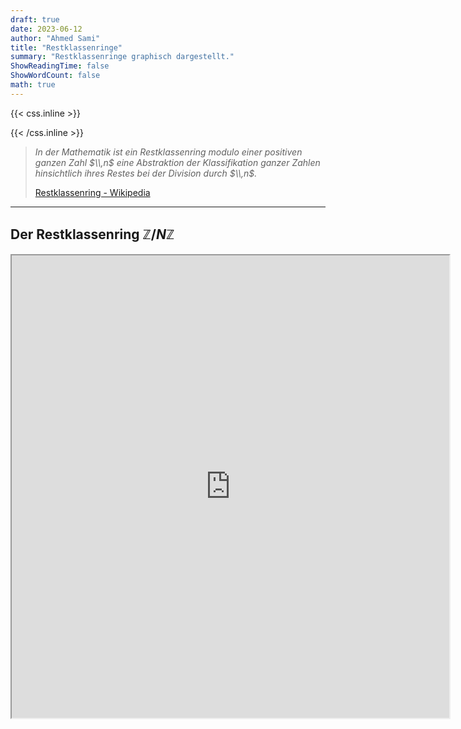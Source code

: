 ```yaml
---
draft: true
date: 2023-06-12
author: "Ahmed Sami"
title: "Restklassenringe"
summary: "Restklassenringe graphisch dargestellt."
ShowReadingTime: false
ShowWordCount: false
math: true
---
```


{{< css.inline >}}

<style>
    @media screen and (max-width:600px) {
        .katex {font-size: 1.2rem;}
    }
    #midbox {background: var(--code-bg); padding: 1px;}
    #midbox blockquote {border: 4px solid var(--tertiary);border-top: 0;border-bottom: 0;}
    #sm-tb table,#sm-tb thead,#sm-tb tbody,#sm-tb th,#sm-tb td,#sm-tb tr{display: block;overflow: hidden;}
    #sm-tb thead tr{position: absolute;top: -9999px;left: -9999px;}
    #sm-tb tr {border: 2px solid var(--border);border-bottom: 0; margin-bottom: 12px}
    #sm-tb td {
        border: none;
        border-bottom: 2px solid var(--border);
        position: relative;
        padding: 12px 12px 12px 36%;
        white-space: normal;
        text-align:center;
        font-size: 1.05rem;
    }
    #sm-tb td:before {
        position: absolute;
        top: 50%;
        transform: translate(0, -50%);
        left: 9px;
        width: 20%;
        white-space: nowrap;
        text-align:center;
        font-size: 1.05rem;
        font-weight: bold;
    }
    #sm-tb td:before {content: attr(data-title);}
    #app {width: 700px; height: 740px;}
</style>

{{< /css.inline >}}

> _In der Mathematik ist ein Restklassenring modulo einer positiven ganzen Zahl $\\,n$ eine Abstraktion der Klassifikation ganzer Zahlen hinsichtlich ihres Restes bei der Division durch $\\,n$._
>
> [Restklassenring - Wikipedia](https://de.wikipedia.org/wiki/Restklassenring)

---

## Der Restklassenring $\mathbb{Z} / N\mathbb{Z}$

<iframe id="app" src="https://editor.p5js.org/ADD1609/full/OE7lP-e05"></iframe>
